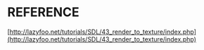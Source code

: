 # REFERENCE

[http://lazyfoo.net/tutorials/SDL/43_render_to_texture/index.php](http://lazyfoo.net/tutorials/SDL/43_render_to_texture/index.php)
